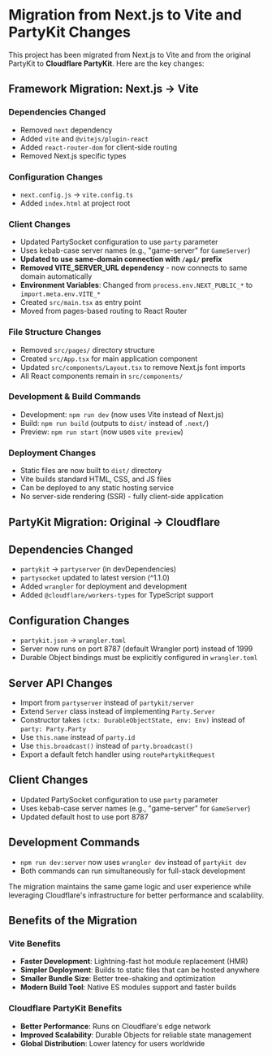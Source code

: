 # Migration from Next.js to Vite and PartyKit Changes

This project has been migrated from Next.js to Vite and from the original PartyKit to **Cloudflare PartyKit**. Here are the key changes:

## Framework Migration: Next.js → Vite

### Dependencies Changed
- Removed `next` dependency
- Added `vite` and `@vitejs/plugin-react`
- Added `react-router-dom` for client-side routing
- Removed Next.js specific types

### Configuration Changes
- `next.config.js` → `vite.config.ts`
- Added `index.html` at project root

### Client Changes
- Updated PartySocket configuration to use `party` parameter
- Uses kebab-case server names (e.g., "game-server" for `GameServer`)
- **Updated to use same-domain connection with `/api/` prefix**
- **Removed VITE_SERVER_URL dependency** - now connects to same domain automatically
- **Environment Variables**: Changed from `process.env.NEXT_PUBLIC_*` to `import.meta.env.VITE_*`
- Created `src/main.tsx` as entry point
- Moved from pages-based routing to React Router

### File Structure Changes
- Removed `src/pages/` directory structure
- Created `src/App.tsx` for main application component
- Updated `src/components/Layout.tsx` to remove Next.js font imports
- All React components remain in `src/components/`

### Development & Build Commands
- Development: `npm run dev` (now uses Vite instead of Next.js)
- Build: `npm run build` (outputs to `dist/` instead of `.next/`)
- Preview: `npm run start` (now uses `vite preview`)

### Deployment Changes
- Static files are now built to `dist/` directory
- Vite builds standard HTML, CSS, and JS files
- Can be deployed to any static hosting service
- No server-side rendering (SSR) - fully client-side application

## PartyKit Migration: Original → Cloudflare

## Dependencies Changed
- `partykit` → `partyserver` (in devDependencies)
- `partysocket` updated to latest version (^1.1.0)
- Added `wrangler` for deployment and development
- Added `@cloudflare/workers-types` for TypeScript support

## Configuration Changes
- `partykit.json` → `wrangler.toml`
- Server now runs on port 8787 (default Wrangler port) instead of 1999
- Durable Object bindings must be explicitly configured in `wrangler.toml`

## Server API Changes
- Import from `partyserver` instead of `partykit/server`
- Extend `Server` class instead of implementing `Party.Server`
- Constructor takes `(ctx: DurableObjectState, env: Env)` instead of `party: Party.Party`
- Use `this.name` instead of `party.id`
- Use `this.broadcast()` instead of `party.broadcast()`
- Export a default fetch handler using `routePartykitRequest`

## Client Changes
- Updated PartySocket configuration to use `party` parameter
- Uses kebab-case server names (e.g., "game-server" for `GameServer`)
- Updated default host to use port 8787

## Development Commands
- `npm run dev:server` now uses `wrangler dev` instead of `partykit dev`
- Both commands can run simultaneously for full-stack development

The migration maintains the same game logic and user experience while leveraging Cloudflare's infrastructure for better performance and scalability.

## Benefits of the Migration

### Vite Benefits
- **Faster Development**: Lightning-fast hot module replacement (HMR)
- **Simpler Deployment**: Builds to static files that can be hosted anywhere
- **Smaller Bundle Size**: Better tree-shaking and optimization
- **Modern Build Tool**: Native ES modules support and faster builds

### Cloudflare PartyKit Benefits  
- **Better Performance**: Runs on Cloudflare's edge network
- **Improved Scalability**: Durable Objects for reliable state management
- **Global Distribution**: Lower latency for users worldwide
